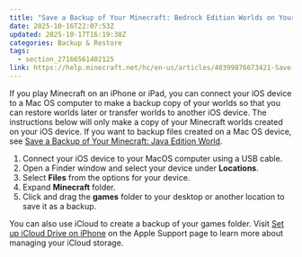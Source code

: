 ```yaml
---
title: "Save a Backup of Your Minecraft: Bedrock Edition Worlds on Your iPhone or iPad"
date: 2025-10-16T22:07:53Z
updated: 2025-10-17T16:19:38Z
categories: Backup & Restore
tags:
  - section_27166561402125
link: https://help.minecraft.net/hc/en-us/articles/40399876673421-Save-a-Backup-of-Your-Minecraft-Bedrock-Edition-Worlds-on-Your-iPhone-or-iPad
---
```


If you play Minecraft on an iPhone or iPad, you can connect your iOS device to a Mac OS computer to make a backup copy of your worlds so that you can restore worlds later or transfer worlds to another iOS device. The instructions below will only make a copy of your Minecraft worlds created on your iOS device. If you want to backup files created on a Mac OS device, see [Save a Backup of Your Minecraft: Java Edition World](./Save-a-Backup-of-Your-Minecraft-Java-Edition-World.md).

1.  Connect your iOS device to your MacOS computer using a USB cable.
2.  Open a Finder window and select your device under **Locations**.
3.  Select **Files** from the options for your device.
4.  Expand **Minecraft** folder.
5.  Click and drag the **games** folder to your desktop or another location to save it as a backup.

You can also use iCloud to create a backup of your games folder. Visit [Set up iCloud Drive on iPhone](https://support.apple.com/guide/iphone/set-up-icloud-drive-iphbbcf8827d/26/ios/26) on the Apple Support page to learn more about managing your iCloud storage.

